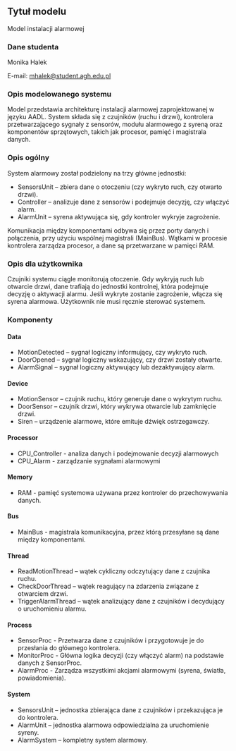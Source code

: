 ## Tytuł modelu
Model instalacji alarmowej 

### Dane studenta
Monika Halek

E-mail: mhalek@student.agh.edu.pl
### Opis modelowanego systemu
Model przedstawia architekturę instalacji alarmowej zaprojektowanej w języku AADL. System składa się z czujników (ruchu i drzwi), kontrolera przetwarzającego sygnały z sensorów, modułu alarmowego z syreną oraz komponentów sprzętowych, 
takich jak procesor, pamięć i magistrala danych. 

### Opis ogólny
System alarmowy został podzielony na trzy główne jednostki:
- SensorsUnit – zbiera dane o otoczeniu (czy wykryto ruch, czy otwarto drzwi).
- Controller – analizuje dane z sensorów i podejmuje decyzję, czy włączyć alarm.
- AlarmUnit – syrena aktywująca się, gdy kontroler wykryje zagrożenie.

Komunikacja między komponentami odbywa się przez porty danych i połączenia, przy użyciu wspólnej magistrali (MainBus). Wątkami w procesie kontrolera zarządza procesor, a dane są przetwarzane w pamięci RAM. 

### Opis dla użytkownika
Czujniki systemu ciągle monitorują otoczenie. Gdy wykryją ruch lub otwarcie drzwi, dane trafiają do jednostki kontrolnej, która podejmuje decyzję o aktywacji alarmu. Jeśli wykryte zostanie zagrożenie, włącza się syrena alarmowa. 
Użytkownik nie musi ręcznie sterować systemem.

### Komponenty
#### Data
- MotionDetected – sygnał logiczny informujący, czy wykryto ruch.
- DoorOpened – sygnał logiczny wskazujący, czy drzwi zostały otwarte.
- AlarmSignal – sygnał logiczny aktywujący lub dezaktywujący alarm.
#### Device
- MotionSensor – czujnik ruchu, który generuje dane o wykrytym ruchu.
- DoorSensor – czujnik drzwi, który wykrywa otwarcie lub zamknięcie drzwi.
- Siren – urządzenie alarmowe, które emituje dźwięk ostrzegawczy.
#### Processor
- CPU_Controller - analiza danych i podejmowanie decyzji alarmowych
- CPU_Alarm	- zarządzanie sygnałami alarmowymi
#### Memory
- RAM - pamięć systemowa używana przez kontroler do przechowywania danych.
#### Bus
- MainBus - magistrala komunikacyjna, przez którą przesyłane są dane między komponentami.
#### Thread
- ReadMotionThread – wątek cykliczny odczytujący dane z czujnika ruchu.
- CheckDoorThread – wątek reagujący na zdarzenia związane z otwarciem drzwi.
- TriggerAlarmThread – wątek analizujący dane z czujników i decydujący o uruchomieniu alarmu.
#### Process
- SensorProc -	Przetwarza dane z czujników i przygotowuje je do przesłania do głównego kontrolera.
- MonitorProc	- Główna logika decyzji (czy włączyć alarm) na podstawie danych z SensorProc.
- AlarmProc	- Zarządza wszystkimi akcjami alarmowymi (syrena, światła, powiadomienia).
#### System
- SensorsUnit – jednostka zbierająca dane z czujników i przekazująca je do kontrolera.
- AlarmUnit – jednostka alarmowa odpowiedzialna za uruchomienie syreny.
- AlarmSystem – kompletny system alarmowy.
